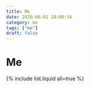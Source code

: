 ```yaml
---
title: Me
date: 2020-06-01 20:09:34
category: me
tags: ["me"]
draft: false
---
```


# Me

{% include list.liquid all=true %}